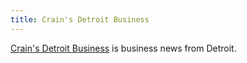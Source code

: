 ```yaml
---
title: Crain's Detroit Business
---
```

[Crain's Detroit Business] is business news from Detroit.

[Crain's Detroit Business]:http://www.crainsdetroit.com/
